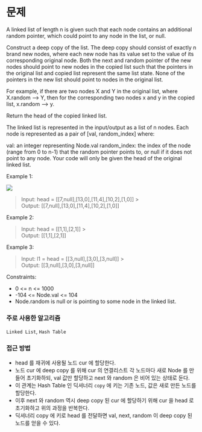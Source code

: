 # 문제

A linked list of length n is given such that each node contains an additional random pointer, which could point to any node in the list, or null.

Construct a deep copy of the list. The deep copy should consist of exactly n brand new nodes, where each new node has its value set to the value of its corresponding original node. Both the next and random pointer of the new nodes should point to new nodes in the copied list such that the pointers in the original list and copied list represent the same list state. None of the pointers in the new list should point to nodes in the original list.

For example, if there are two nodes X and Y in the original list, where X.random --> Y, then for the corresponding two nodes x and y in the copied list, x.random --> y.

Return the head of the copied linked list.

The linked list is represented in the input/output as a list of n nodes. Each node is represented as a pair of [val, random_index] where:

val: an integer representing Node.val
random_index: the index of the node (range from 0 to n-1) that the random pointer points to, or null if it does not point to any node.
Your code will only be given the head of the original linked list.

Example 1:

![](https://velog.velcdn.com/images/qmflf556/post/4b89157c-4049-4785-ba31-5a6acd6c822e/image.png)

> Input: head = [[7,null],[13,0],[11,4],[10,2],[1,0]] > <br>Output: [[7,null],[13,0],[11,4],[10,2],[1,0]]

Example 2:

> Input: head = [[1,1],[2,1]] > <br>Output: [[1,1],[2,1]]

Example 3:

> Input: l1 = head = [[3,null],[3,0],[3,null]] > <br>Output: [[3,null],[3,0],[3,null]]

Constraints:

- 0 <= n <= 1000
- -104 <= Node.val <= 104
- Node.random is null or is pointing to some node in the linked list.

### 주로 사용한 알고리즘

`Linked List`, `Hash Table`

### 접근 방법

- head 를 재귀에 사용될 노드 cur 에 할당한다.
- 노드 cur 에 deep copy 를 위해 cur 의 연결리스트 각 노드마다 새로 Node 를 만들어 초기화하되, val 값만 할당하고 next 와 random 은 비어 있는 상태로 둔다.
- 이 관계는 Hash Table 인 딕셔너리 `copy` 에 키는 기존 노드, 값은 새로 만든 노드를 할당한다.
- 이후 next 와 random 역시 deep copy 된 cur 에 할당하기 위해 cur 을 head 로 초기화하고 위의 과정을 반복한다.
- 딕셔너리 copy 에 키로 head 를 전달하면 val, next, random 이 deep copy 된 노드를 얻을 수 있다.
